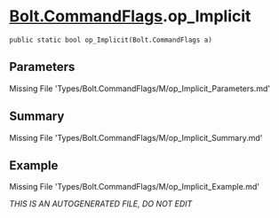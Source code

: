 # [Bolt.CommandFlags](Types/Bolt.CommandFlags.md).op_Implicit
`public static bool op_Implicit(Bolt.CommandFlags a)`
## Parameters
Missing File 'Types/Bolt.CommandFlags/M/op_Implicit_Parameters.md'
## Summary
Missing File 'Types/Bolt.CommandFlags/M/op_Implicit_Summary.md'
## Example
Missing File 'Types/Bolt.CommandFlags/M/op_Implicit_Example.md'

*THIS IS AN AUTOGENERATED FILE, DO NOT EDIT*
